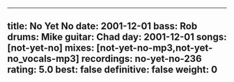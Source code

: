 
---
title: No Yet No
date: 2001-12-01
bass:	Rob
drums:	Mike
guitar:	Chad
day: 2001-12-01
songs: [not-yet-no]
mixes: [not-yet-no-mp3,not-yet-no_vocals-mp3]
recordings: no-yet-no-236
rating: 5.0
best: false
definitive: false
weight: 0
---
